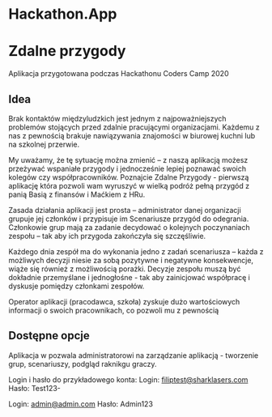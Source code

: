 # Hackathon.App
# Zdalne przygody
Aplikacja przygotowana podczas Hackathonu Coders Camp 2020

## Idea
Brak kontaktów międzyludzkich jest jednym z najpoważniejszych problemów stojących przed zdalnie pracującymi organizacjami. Każdemu z nas z pewnością brakuje nawiązywania znajomości w biurowej kuchni lub na szkolnej przerwie.

My uważamy, że tę sytuację można zmienić – z naszą aplikacją możesz przeżywać wspaniałe przygody i jednocześnie lepiej poznawać swoich kolegów czy współpracowników. 
Poznajcie Zdalne Przygody - pierwszą aplikację która pozwoli wam wyruszyć w wielką podróż pełną przygód z panią Basią z finansów i Maćkiem z HRu.

Zasada działania aplikacji jest prosta – administrator danej organizacji grupuje jej członków i przypisuje im Scenariusze przygód do odegrania. 
Członkowie grup mają za zadanie decydować o kolejnych poczynaniach zespołu – tak aby ich przygoda zakończyła się szczęśliwie.

Każdego dnia zespół ma do wykonania jedno z zadań scenariusza – każda z możliwych decyzji niesie za sobą pozytywne i negatywne konsekwencje, wiąże się również z możliwością porażki. Decyzje zespołu muszą być dokładnie przemyślane i jednogłośne - tak aby zainicjować współpracę i dyskusje pomiędzy członkami zespołów.

Operator aplikacji (pracodawca, szkoła) zyskuje dużo wartościowych informacji o swoich pracownikach, co pozwoli mu z pewnością

## Dostępne opcje
Aplikacja w pozwala administratorowi na zarządzanie aplikacją - tworzenie grup, scenariuszy, podgląd raknikgu graczy.

Login i hasło do przykładowego konta:
Login: filiptest@sharklasers.com
Hasło: Test123-

Login: admin@admin.com
Hasło: Admin123
